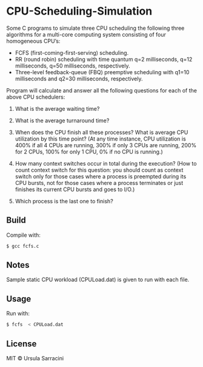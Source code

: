 # CPU-Scheduling-Simulation
Some C programs to simulate three CPU scheduling the following three algorithms for a multi-core computing system consisting of four homogeneous CPU’s:
- FCFS (first-coming-first-serving) scheduling.
- RR (round robin) scheduling with time quantum q=2 milliseconds, q=12 milliseconds, q=50 milliseconds, respectively.
- Three-level feedback-queue (FBQ) preemptive scheduling with q1=10 milliseconds and q2=30 milliseconds, respectively.

Program will calculate and answer all the following questions for each of the above CPU schedulers:

1. What is the average waiting time?

2. What is the average turnaround time?

3. When does the CPU finish all these processes? What is average CPU utilization by this time point?  (At any time instance, CPU utilization is 400% if all 4 CPUs are running, 300% if only 3 CPUs are running, 200% for 2 CPUs, 100% for only 1 CPU, 0% if no CPU is running.)

4. How many context switches occur in total during the execution? (How to count context switch for this question: you should count as context switch only for those cases where a process is preempted during its CPU bursts, not for those cases where a process terminates or just finishes its current CPU bursts and goes to I/O.)

5. Which process is the last one to finish?

## Build

Compile with:

``` sh
$ gcc fcfs.c
```

## Notes
Sample static CPU workload (CPULoad.dat) is given to run with each file.

## Usage

Run with:

``` sh
$ fcfs  < CPULoad.dat
```

## License

MIT &copy; Ursula Sarracini
